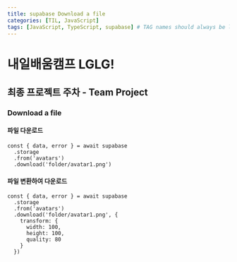 ```yaml
---
title: supabase Download a file
categories: [TIL, JavaScript]
tags: [JavaScript, TypeScript, supabase] # TAG names should always be lowercase
---
```


# 내일배움캠프 LGLG!

## 최종 프로젝트 주차 - Team Project

### Download a file

#### 파일 다운로드
```tsx
const { data, error } = await supabase
  .storage
  .from('avatars')
  .download('folder/avatar1.png')
```

#### 파일 변환하여 다운로드
```tsx
const { data, error } = await supabase
  .storage
  .from('avatars')
  .download('folder/avatar1.png', {
    transform: {
      width: 100,
      height: 100,
      quality: 80
    }
  })
```
